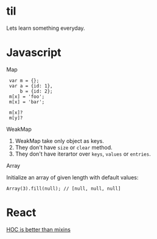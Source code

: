 # til
Lets learn something everyday.

# Javascript

Map

```
 var m = {};
 var a = {id: 1},
     b = {id: 2};
 m[x] = 'foo';
 m[x] = 'bar';
 
 m[x]?
 m[y]?
```

WeakMap

1. WeakMap take only object as keys.
2. They don't have `size` or `clear` method.
3. They don't have iterartor over `keys`, `values` or `entries`.

Array

Initialize an array of given length with default values:

```
Array(3).fill(null); // [null, null, null]
```

# React

[HOC is better than mixins](https://facebook.github.io/react/docs/higher-order-components.html)
